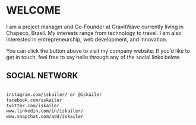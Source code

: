# WELCOME

I am a project manager and Co-Founder at GravitWave currently living in Chapecó, Brasil. My interests range from technology to travel. I am also interested in entrepreneurship, web development, and innovation.

You can click the button above to visit my company website. If you’d like to get in touch, feel free to say hello through any of the social links below.


## SOCIAL NETWORK

```markdown

instagram.com/iskailer/ or @iskailer
facebook.com/iskailer
twitter.com/iskailer
www.linkedin.com/in/iskailer/
www.snapchat.com/add/iskailer

```
